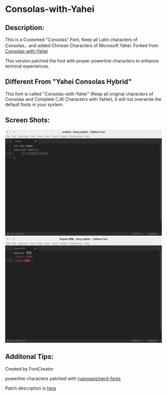 # Consolas-with-Yahei


## Description:

This is a Customed "Consolas" Font, Keep all Latin characters of Consolas，and added Chinese Characters of Microsoft Yahei. Forked from [Consolas-with-Yahei](github.com/edward-p/Consolas-with-Yahei)

This version patched the font with proper powerline characters to enhance terminal experiences.

## Different From "Yahei Consolas Hybrid"

This font is called "Consolas-with-Yahei" (Keep all original characters of Consolas and Complete CJK Characters with YaHei), it will not overwrite the default fonts in your system.

## Screen Shots:

![image](Screenshots/js.png)  
![image](Screenshots/md.png)

## Additonal Tips:
Created by FontCreator

powerline characters patched with [ryanoasis/nerd-fonts](https://github.com/ryanoasis/nerd-fonts)

Patch description is [here](https://www.jianshu.com/p/e62bbbf31e85)
